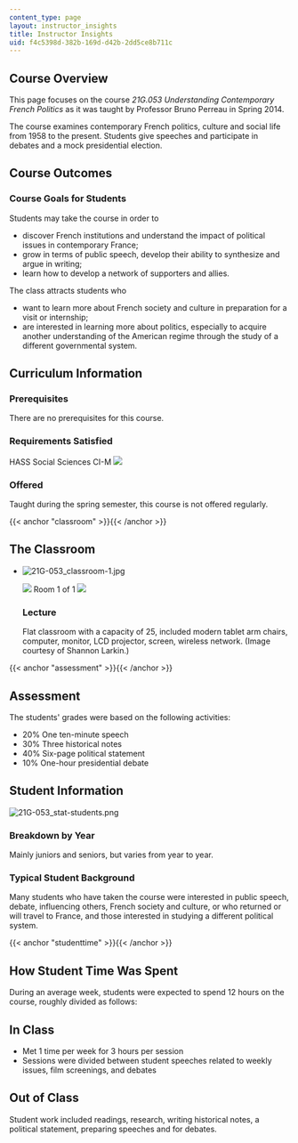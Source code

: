 ```yaml
---
content_type: page
layout: instructor_insights
title: Instructor Insights
uid: f4c5398d-382b-169d-d42b-2dd5ce8b711c
---
```


Course Overview
---------------

This page focuses on the course _21G.053 Understanding Contemporary French Politics_ as it was taught by Professor Bruno Perreau in Spring 2014.

The course examines contemporary French politics, culture and social life from 1958 to the present. Students give speeches and participate in debates and a mock presidential election.

Course Outcomes
---------------

### Course Goals for Students

Students may take the course in order to

*   discover French institutions and understand the impact of political issues in contemporary France;
*   grow in terms of public speech, develop their ability to synthesize and argue in writing;
*   learn how to develop a network of supporters and allies.

The class attracts students who

*   want to learn more about French society and culture in preparation for a visit or internship;
*   are interested in learning more about politics, especially to acquire another understanding of the American regime through the study of a different governmental system.

Curriculum Information
----------------------

### Prerequisites

There are no prerequisites for this course.

### Requirements Satisfied

HASS Social Sciences CI-M ![](/images/educator/icon-question-cim.png)

### Offered

Taught during the spring semester, this course is not offered regularly.

{{< anchor "classroom" >}}{{< /anchor >}}

The Classroom
-------------

*   ![21G-053_classroom-1.jpg](BASEURL_PLACEHOLDER/resources/21g-053_classroom-1)
    
    ![](/images/educator/classroom_prev_dim.png) Room 1 of 1 ![](/images/educator/classroom_next_dim.png)
    
    ### Lecture
    
    Flat classroom with a capacity of 25, included modern tablet arm chairs, computer, monitor, LCD projector, screen, wireless network. (Image courtesy of Shannon Larkin.)
    

{{< anchor "assessment" >}}{{< /anchor >}}

Assessment
----------

The students' grades were based on the following activities:

- 20% One ten-minute speech
- 30% Three historical notes
- 40% Six-page political statement
- 10% One-hour presidential debate

Student Information
-------------------

![21G-053_stat-students.png](BASEURL_PLACEHOLDER/resources/21g-053_stat-students)

### Breakdown by Year

Mainly juniors and seniors, but varies from year to year.

### Typical Student Background

Many students who have taken the course were interested in public speech, debate, influencing others, French society and culture, or who returned or will travel to France, and those interested in studying a different political system.

{{< anchor "studenttime" >}}{{< /anchor >}}

How Student Time Was Spent
--------------------------

During an average week, students were expected to spend 12 hours on the course, roughly divided as follows:

In Class
--------

*   Met 1 time per week for 3 hours per session
*   Sessions were divided between student speeches related to weekly issues, film screenings, and debates

Out of Class
------------

Student work included readings, research, writing historical notes, a political statement, preparing speeches and for debates.